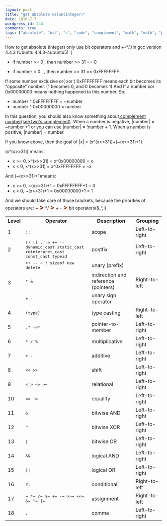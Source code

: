 ```yaml
---
layout: post
title: "get absolute value(integer)"
date: 2010-7-7
wordpress_id: 244
comments: true
tags: ["absolute", "bit", "c", "code", "complement", "math", "math", "priority"]
---
```

<meta name="_edit_last" content="1" />
<meta name="_su_description" content="how to use bit operator and simple +-*/ to get absolute number." />
<meta name="_su_keywords" content="bit,operator,absolute,complement,number,priority" />
<meta name="_su_rich_snippet_type" content="none" />
<meta name="_su_title" content="bit operators absolute complement number priority" />
<meta name="views" content="1060" />
<meta name="_wp_old_slug" content="absolute-numberinteger" />
How to get absolute (integer) only use bit operators and +-*/.(In gcc version 4.4.3 (Ubuntu 4.4.3-4ubuntu5)&nbsp; )
<ul>
	<li>if number &gt;= 0 , then number &gt;&gt; 31 == 0</li>
</ul>
<ul>
	<li>if number &lt; 0&nbsp;&nbsp; , then number &gt;&gt; 31 == 0xFFFFFFFF</li>
</ul>
If some number exclusive or( xor ) 0xFFFFFFFF means each bit becomes its "opposite" number. (1 becomes 0, and 0 becomes 1).And If a number xor 0x00000000 means nothing happened to this number. So:
<ul>
	<li>number ^ 0xFFFFFFFF = ~number</li>
	<li>number ^ 0x00000000 = number</li>
</ul>
In this question, you should also know something about<a href="http://en.wikipedia.org/wiki/Signed_number_representations#Ones.27_complement"> complement number(see two's complement)</a>. When a number is negative, |number| = ~number +1 or you can use |number| = !number + 1. When a number is positive, |number| = number.

If you know above, then the goal of |x| = (x^(x&gt;&gt;31))+(~(x&gt;&gt;31)+1).

(x^(x&gt;&gt;31)) means:
<ul>
	<li>x &gt;= 0, x^(x&gt;&gt;31) = x^0x00000000 = x</li>
	<li>x &lt; 0, x^(x&gt;&gt;31) = x^0xFFFFFFFF = ~x</li>
</ul>
And (~(x&gt;&gt;31)+1)means:
<ul>
	<li>x &gt;= 0, ~(x&gt;&gt;31)+1 = 0xFFFFFFFF+1 = 0</li>
	<li>x &lt; 0, ~(x&gt;&gt;31)+1 = 0x00000000+1 = 1</li>
</ul>
And we should take care of those brackets, because the priorities of operators are: ~ <span style="color: rgb(128, 0, 0); font-size: 16pt;"><strong>&gt;</strong></span> */ <span style="color: rgb(153, 51, 0); font-size: 16pt;"><strong>&gt;</strong></span> + - <strong><span style="color: rgb(153, 51, 0); font-size: 16pt;">&gt;</span></strong> bit operators(&amp;,^,|)
<table>
<tbody>
<tr>
<th>Level</th>
<th>Operator</th>
<th>Description</th>
<th>Grouping</th>
</tr>
<tr>
<td>1</td>
<td><tt>::</tt></td>
<td>scope</td>
<td>Left-to-right</td>
</tr>
<tr>
<td>2</td>
<td><tt>() [] . -&gt; ++ -- dynamic_cast static_cast  reinterpret_cast const_cast typeid</tt></td>
<td>postfix</td>
<td>Left-to-right</td>
</tr>
<tr>
<td rowspan="3">3</td>
<td><tt>++ -- ~ ! sizeof new delete</tt></td>
<td>unary  (prefix)</td>
<td rowspan="3">Right-to-left</td>
</tr>
<tr>
<td><tt>* &amp;</tt></td>
<td>indirection and reference (pointers)</td>
</tr>
<tr>
<td><tt>+ -</tt></td>
<td>unary sign operator</td>
</tr>
<tr>
<td>4</td>
<td><tt>(type)</tt></td>
<td>type casting</td>
<td>Right-to-left</td>
</tr>
<tr>
<td>5</td>
<td><tt>.* -&gt;*</tt></td>
<td>pointer-to-member</td>
<td>Left-to-right</td>
</tr>
<tr>
<td>6</td>
<td><tt>* / %</tt></td>
<td>multiplicative</td>
<td>Left-to-right</td>
</tr>
<tr>
<td>7</td>
<td><tt>+ -</tt></td>
<td>additive</td>
<td>Left-to-right</td>
</tr>
<tr>
<td>8</td>
<td><tt>&lt;&lt; &gt;&gt;</tt></td>
<td>shift</td>
<td>Left-to-right</td>
</tr>
<tr>
<td>9</td>
<td><tt>&lt; &gt; &lt;= &gt;=</tt></td>
<td>relational</td>
<td>Left-to-right</td>
</tr>
<tr>
<td>10</td>
<td><tt>== !=</tt></td>
<td>equality</td>
<td>Left-to-right</td>
</tr>
<tr>
<td>11</td>
<td><tt>&amp;</tt></td>
<td>bitwise AND</td>
<td>Left-to-right</td>
</tr>
<tr>
<td>12</td>
<td><tt>^</tt></td>
<td>bitwise XOR</td>
<td>Left-to-right</td>
</tr>
<tr>
<td>13</td>
<td><tt>|</tt></td>
<td>bitwise OR</td>
<td>Left-to-right</td>
</tr>
<tr>
<td>14</td>
<td><tt>&amp;&amp;</tt></td>
<td>logical AND</td>
<td>Left-to-right</td>
</tr>
<tr>
<td>15</td>
<td><tt>||</tt></td>
<td>logical OR</td>
<td>Left-to-right</td>
</tr>
<tr>
<td>16</td>
<td><tt>?:</tt></td>
<td>conditional</td>
<td>Right-to-left</td>
</tr>
<tr>
<td>17</td>
<td><tt>= *= /= %= += -= &gt;&gt;= &lt;&lt;= &amp;= ^= |=</tt></td>
<td>assignment</td>
<td>Right-to-left</td>
</tr>
<tr>
<td>18</td>
<td><tt>,</tt></td>
<td>comma</td>
<td>Left-to-right</td>
</tr>
</tbody>
</table>
